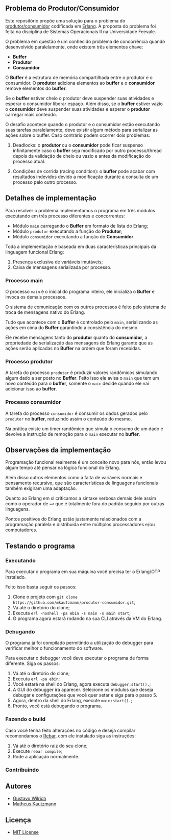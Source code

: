 ## Problema do Produtor/Consumidor

Este repositório propõe uma solução para o problema do [produtor/consumidor](https://en.wikipedia.org/wiki/Producer–consumer_problem) codificada em [Erlang](http://erlang.org). A proposta do problema foi feita na disciplina de Sistemas Operacionais II na Universidade Feevale.

O problema em questão é um conhecido problema de concorrência quando desenvolvido paralelamente, onde existem três elementos chave:
  - **Buffer**
  - **Produtor**
  - **Consumidor**

O **Buffer** é a estrutura de memória compartilhada entre o produtor e o consumidor. O **produtor** adiciona elementos ao **buffer** e o **consumidor** remove elementos do **buffer**.

Se o **buffer** estiver cheio o produtor deve suspender suas atividades e esperar o consumidor liberar espaço. Além disso, se o **buffer** estiver vazio o **consumidor** deve suspender suas atividades e esperar o **produtor** carregar mais conteúdo.

O desafio acontece quando o produtor e o consumidor estão executando suas tarefas paralelamente, deve existir algum método para serializar as ações sobre o buffer. Caso contrário podem ocorrer dois problemas:
  1. Deadlocks: o **produtor** ou o **consumidor** pode ficar suspenso infinitamente caso o **buffer** seja modificado por outro processo/thread depois da validação de cheio ou vazio e antes da modificação do processo atual.

  2. Condições de corrida (racing condition): o **buffer** pode acabar com resultados indevidos devido a modificação durante a consulta de um processo pelo outro processo.

## Detalhes de implementação

Para resolver o problema implementamos o programa em três módulos executando em três processo diferentes e concorrentes:

  - Módulo `main` carregando o **Buffer** em formato de lista do Erlang;
  - Módulo `produtor` executando a função do **Produtor**;
  - Módulo `consumidor` executando a função do **Consumidor**.

Toda a implementação é baseada em duas características principais da linguagem funcional Erlang:
  1. Presença exclusiva de variáveis imutáveis;
  2. Caixa de mensagens serializada por processo.

### Processo main

O processo `main` é o inicial do programa inteiro, ele inicializa o **Buffer** e invoca os demais processos.

O sistema de comunicação com os outros processos é feito pelo sistema de troca de mensagens nativo do Erlang.

Tudo que acontece com o **Buffer** é controlado pelo `main`, serializando as ações em cima do **Buffer** garantindo a consistência do mesmo.

Ele recebe mensagens tanto do **produtor** quanto do **consumidor**, a propriedade de serialização das mensagens do Erlang garante que as ações serão aplicadas no **Buffer** na ordem que foram recebidas.

### Processo produtor

A tarefa do processo `produtor` é produzir valores randômicos simulando algum dado a ser posto no **Buffer**. Feito isso ele avisa o `main` que tem um novo conteúdo para o **buffer**, somente o `main` decide quando ele vai adicionar isso ao **buffer**.

### Processo consumidor

A tarefa do processo `consumidor` é consumir os dados gerados pelo `produtor` no **buffer**, reduzindo assim o conteúdo do mesmo.

Na prática existe um timer randômico que simula o consumo de um dado e devolve a instrução de remoção para o `main` executar no **buffer**.

## Observações da implementação

Programação funcional realmente é um conceito novo para nós, então levou algum tempo até pensar na lógica funcional do Erlang.

Além disso outros elementos como a falta de variáveis normais e pensamento recursivo, que são características de linguagens funcionais também exigiram uma adaptação.

Quanto ao Erlang em si criticamos a sintaxe verbosa demais dele assim como o operador de `=<` que é totalmente fora do padrão seguido por outras linguagens.

Pontos positivos do Erlang estão justamente relacionados com a programação paralela e distribuída entre múltiplos processadores e/ou computadores.

## Testando o programa

### Executando

Para executar o programa em sua máquina você precisa ter o Erlang/OTP instalado.

Feito isso basta seguir os passos:

  1. Clone o projeto com `git clone https://github.com/mkautzmann/produtor-consumidor.git`;
  2. Vá até o diretório do clone;
  3. Executa `erl -noshell -pa ebin -s main -s main start`;
  4. O programa agora estará rodando na sua CLI através da VM do Erlang.

### Debugando

O programa já foi compilado permitindo a utilização do debugger para verificar melhor o funcionamento do software.

Para executar o debugger você deve executar o programa de forma diferente. Siga os passos:

  1. Vá até o diretório do clone;
  2. Executa `erl -pa ebin`;
  3. Você estará na shell do Erlang, agora executa `debugger:start().`;
  4. A GUI do debugger irá aparecer. Selecione os módulos que deseja debugar e configurações que você quer setar e siga para o passo 5.
  5. Agora, dentro da shell do Erlang, execute `main:start().`;
  6. Pronto, você está debugando o programa.

### Fazendo o build

Caso você tenha feito alterações no código e deseja compilar recomendamos o [Rebar](), com ele instalado siga as instruções:

  1. Vá até o diretório raiz do seu clone;
  2. Execute `rebar compile`;
  3. Rode a aplicação normalmente.

### Contribuindo

## Autores

  - [Gustavo Wilrich](https://github.com/gustavo7w)
  - [Matheus Kautzmann](https://github.com/mkautzmann)

## Licença

  - [MIT License](LICENSE)

